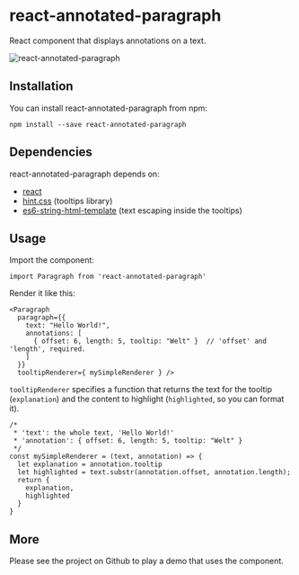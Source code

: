 # react-annotated-paragraph
React component that displays annotations on a text.

![react-annotated-paragraph](https://github.com/dgulabs/react-annotated-paragraph/blob/master/react-annotated-paragraph.gif)

## Installation
You can install react-annotated-paragraph from npm:
```
npm install --save react-annotated-paragraph
```

## Dependencies
react-annotated-paragraph depends on:
- [react](https://www.npmjs.com/package/react)
- [hint.css](https://www.npmjs.com/package/hint.css) (tooltips library)
- [es6-string-html-template](https://www.npmjs.com/package/es6-string-html-template) (text escaping inside the tooltips)

## Usage
Import the component:
```
import Paragraph from 'react-annotated-paragraph'
```
Render it like this:
```
<Paragraph
  paragraph={{
    text: "Hello World!",
    annotations: [
      { offset: 6, length: 5, tooltip: "Welt" }  // 'offset' and 'length', required.
    ]
  }}
  tooltipRenderer={ mySimpleRenderer } />
```
`tooltipRenderer` specifies a function that returns the text for the tooltip (`explanation`) and the content to highlight (`highlighted`, so you can format it).
```
/*
 * 'text': the whole text, 'Hello World!'
 * 'annotation': { offset: 6, length: 5, tooltip: "Welt" }
 */
const mySimpleRenderer = (text, annotation) => {
  let explanation = annotation.tooltip
  let highlighted = text.substr(annotation.offset, annotation.length);
  return {
    explanation,
    highlighted
  }
}
```

## More
Please see the project on Github to play a demo that uses the component.
